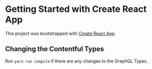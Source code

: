 # Getting Started with Create React App

This project was bootstrapped with [Create React App](https://github.com/facebook/create-react-app).

## Changing the Contentful Types

Run `yarn run compile` if there are any changes to the GraphQL Types.